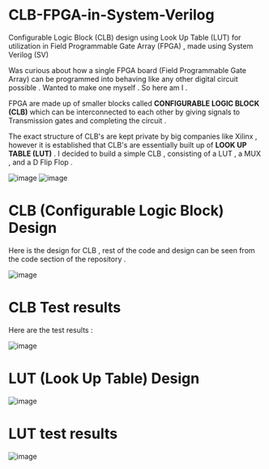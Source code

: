 # CLB-FPGA-in-System-Verilog
Configurable Logic Block (CLB) design using Look Up Table (LUT) for utilization in Field Programmable Gate Array (FPGA) , made using System Verilog (SV)

Was curious about how a single FPGA board (Field Programmable Gate Array) can be programmed into behaving like any other digital circuit possible . Wanted to make one myself . So here am I . 

FPGA are made up of smaller blocks called __CONFIGURABLE LOGIC BLOCK (CLB)__ which can be interconnected to each other by giving signals to Transmission gates and completing the circuit . 

The exact structure of CLB's are kept private by big companies like Xilinx , however it is established that CLB's are essentially built up of __LOOK UP TABLE (LUT)__ . I decided to build a simple CLB , consisting of a LUT , a MUX , and a D Flip Flop . 

![image](https://github.com/ayush-agarwal-0502/CLB-FPGA-in-System-Verilog/assets/86561124/507ea73b-0925-48fb-8a74-39efafb4ebc5)
![image](https://github.com/ayush-agarwal-0502/CLB-FPGA-in-System-Verilog/assets/86561124/b5e69925-2180-4aec-8d64-e07d1489aa15)

# CLB (Configurable Logic Block) Design 

Here is the design for CLB , rest of the code and design can be seen from the code section of the repository . 

![image](https://github.com/ayush-agarwal-0502/CLB-FPGA-in-System-Verilog/assets/86561124/4e5d0e69-3143-4a90-b7c8-d228a09304f4)

# CLB Test results 

Here are the test results :

![image](https://github.com/ayush-agarwal-0502/CLB-FPGA-in-System-Verilog/assets/86561124/b3b41d08-cb85-4e85-9e07-bb1ddc86d611)

# LUT (Look Up Table) Design 

![image](https://github.com/ayush-agarwal-0502/CLB-FPGA-in-System-Verilog/assets/86561124/0f12fef8-94cf-4a76-b9ef-f8056948d6c4)

# LUT test results 

![image](https://github.com/ayush-agarwal-0502/CLB-FPGA-in-System-Verilog/assets/86561124/54e4e5f4-0a76-48d9-ab10-d741ad138e5b)
